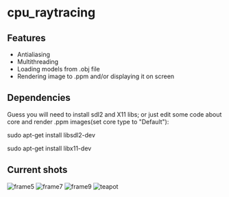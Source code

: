 # cpu_raytracing

## Features
- Antialiasing
- Multithreading
- Loading models from .obj file
- Rendering image to .ppm and/or displaying it on screen

## Dependencies

Guess you will need to install sdl2 and X11 libs; or just edit some code about core and render .ppm images(set core type to "Default"):

sudo apt-get install libsdl2-dev

sudo apt-get install libx11-dev
## Current shots
![frame5](https://github.com/pppppptttttt/cpu_raytracing/assets/140364764/ada468b1-95b3-4d1b-8059-a0b0f17235de)
![frame7](https://github.com/pppppptttttt/cpu_raytracing/assets/140364764/f6e6779c-ea69-4df3-ac4a-aa08a8641948)
![frame9](https://github.com/pppppptttttt/cpu_raytracing/assets/140364764/86c4446e-0d2c-4c7d-9320-245c9cdcfa26)
![teapot](https://github.com/pppppptttttt/cpu_raytracing/assets/140364764/20bb9d7e-51a8-4133-8be9-8059594b071d)
